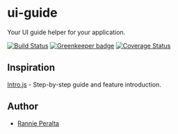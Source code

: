 # ui-guide

Your UI guide helper for your application.

[![Build Status](https://img.shields.io/endpoint.svg?url=https%3A%2F%2Factions-badge.atrox.dev%2Frannie-peralta%2Fui-guide%2Fbadge%3Fref%3Ddevelop&style=flat)](https://actions-badge.atrox.dev/rannie-peralta/ui-guide/goto?ref=develop)
[![Greenkeeper badge](https://badges.greenkeeper.io/rannie-peralta/ui-guide.svg)](https://greenkeeper.io/)
[![Coverage Status](https://coveralls.io/repos/github/rannie-peralta/ui-guide/badge.svg?branch=develop)](https://coveralls.io/github/rannie-peralta/ui-guide?branch=develop)

## Inspiration

[Intro.js](https://introjs.com/) - Step-by-step guide and feature introduction.

## Author

- [Rannie Peralta](https://twitter.com/rannie_peralta)
